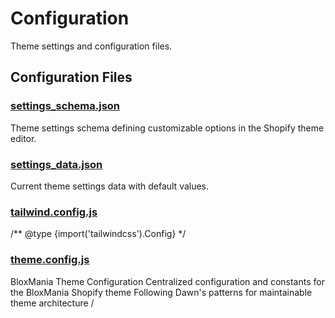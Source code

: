 # Configuration

Theme settings and configuration files.

## Configuration Files


### [settings_schema.json](settings_schema.json.md)
Theme settings schema defining customizable options in the Shopify theme editor.

### [settings_data.json](settings_data.json.md)
Current theme settings data with default values.

### [tailwind.config.js](tailwind.config.js.md)
/** @type {import('tailwindcss').Config} */

### [theme.config.js](theme.config.js.md)
BloxMania Theme Configuration Centralized configuration and constants for the BloxMania Shopify theme Following Dawn's patterns for maintainable theme architecture /

